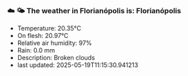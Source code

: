 ### ☁️ 🌤️  The weather in Florianópolis is: Florianópolis

- Temperature: 20.35°C
- On flesh: 20.97°C
- Relative air humidity: 97%
- Rain: 0.0 mm
- Description: Broken clouds
- last updated: 2025-05-19T11:15:30.941213
